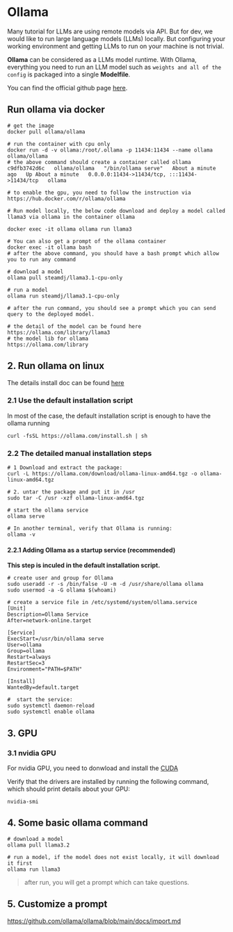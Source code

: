 # Ollama 

Many tutorial for LLMs are using remote models via API. But for dev, we would like to run large language models (LLMs) 
locally. But configuring your working environment and getting LLMs to run on your machine is not trivial.

**Ollama** can be considered as a LLMs model runtime. With Ollama, everything you need to run an LLM model such as
`weights and all of the config` is packaged into a single **Modelfile**. 

You can find the official github page [here](https://github.com/ollama/ollama).

## Run ollama via docker

```shell
# get the image
docker pull ollama/ollama

# run the container with cpu only
docker run -d -v ollama:/root/.ollama -p 11434:11434 --name ollama ollama/ollama
# the above command should create a container called ollama
c9dfb3742d6c   ollama/ollama   "/bin/ollama serve"   About a minute ago   Up About a minute   0.0.0.0:11434->11434/tcp, :::11434->11434/tcp   ollama
 
# to enable the gpu, you need to follow the instruction via https://hub.docker.com/r/ollama/ollama

# Run model locally, the below code download and deploy a model called llama3 via ollama in the container ollama

docker exec -it ollama ollama run llama3

# You can also get a prompt of the ollama container
docker exec -it ollama bash
# after the above command, you should have a bash prompt which allow you to run any command

# download a model
ollama pull steamdj/llama3.1-cpu-only

# run a model
ollama run steamdj/llama3.1-cpu-only

# after the run command, you should see a prompt which you can send query to the deployed model.

# the detail of the model can be found here
https://ollama.com/library/llama3
# the model lib for ollama 
https://ollama.com/library
```

## 2. Run ollama on linux

The details install doc can be found [here](https://github.com/ollama/ollama/blob/main/docs/linux.md)

### 2.1 Use the default installation script

In most of the case, the default installation script is enough to have the ollama running

```shell
curl -fsSL https://ollama.com/install.sh | sh
```

### 2.2 The detailed manual installation steps

```shell
# 1 Download and extract the package: 
curl -L https://ollama.com/download/ollama-linux-amd64.tgz -o ollama-linux-amd64.tgz

# 2. untar the package and put it in /usr
sudo tar -C /usr -xzf ollama-linux-amd64.tgz

# start the ollama service
ollama serve
 
# In another terminal, verify that Ollama is running:
ollama -v

```

#### 2.2.1 Adding Ollama as a startup service (recommended)

 **This step is inculed in the default installation script.**
 
```shell
# create user and group for Ollama
sudo useradd -r -s /bin/false -U -m -d /usr/share/ollama ollama
sudo usermod -a -G ollama $(whoami)

# create a service file in /etc/systemd/system/ollama.service
[Unit]
Description=Ollama Service
After=network-online.target

[Service]
ExecStart=/usr/bin/ollama serve
User=ollama
Group=ollama
Restart=always
RestartSec=3
Environment="PATH=$PATH"

[Install]
WantedBy=default.target

#  start the service:
sudo systemctl daemon-reload
sudo systemctl enable ollama
```

## 3. GPU

### 3.1 nvidia GPU
For nvidia GPU, you need to donwload and install the [CUDA](https://developer.nvidia.com/cuda-downloads)

Verify that the drivers are installed by running the following command, which should print details about your GPU:

```shell
nvidia-smi
```

## 4. Some basic ollama command

```shell
# download a model
ollama pull llama3.2

# run a model, if the model does not exist locally, it will download it first
ollama run llama3

```

> after run, you will get a prompt which can take questions.

## 5. Customize a prompt

https://github.com/ollama/ollama/blob/main/docs/import.md
